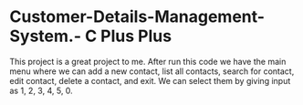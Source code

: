 # Customer-Details-Management-System.- C Plus Plus
 This project is a great project to me. After run this code we have the main menu where we can add a new contact, list all contacts, search for contact, edit contact, delete a contact, and exit. We can select them by giving input as 1, 2, 3, 4, 5, 0.
